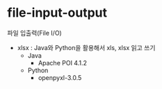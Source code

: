 # file-input-output
파일 입출력(File I/O)

- xlsx : Java와 Python을 활용해서 xls, xlsx 읽고 쓰기
  - Java
    - Apache POI 4.1.2
  - Python
    - openpyxl-3.0.5